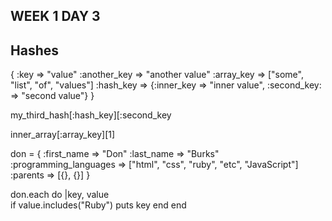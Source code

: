 ## WEEK 1 DAY 3

## Hashes

{
  :key => "value"
  :another_key => "another value"
  :array_key => ["some", "list", "of", "values"]
  :hash_key => {:inner_key => "inner value", :second_key: => "second value"}
}

my_third_hash[:hash_key][:second_key

inner_array[:array_key][1]
  
  don = {
    :first_name => "Don"
    :last_name => "Burks"
    :programming_languages => ["html", "css", "ruby", "etc", "JavaScript"]
    :parents => [{}, {}]
  }

don.each do |key, value\
  if value.includes("Ruby")
    puts key
  end
end
